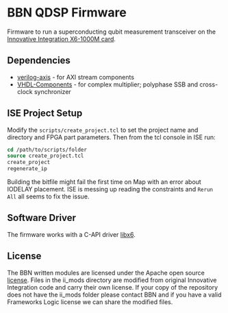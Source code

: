 # BBN QDSP Firmware

Firmware to run a superconducting qubit measurement transceiver on the
[Innovative Integration X6-1000M
card](http://www.innovative-dsp.com/products.php?product=X6-1000M).

## Dependencies

* [verilog-axis](https://github.com/alexforencich/verilog-axis) - for AXI stream components
* [VHDL-Components](https://github.com/BBN-Q/VHDL-Components) - for complex multiplier; polyphase SSB and cross-clock synchronizer

## ISE Project Setup

Modify the ``scripts/create_project.tcl`` to set the project name and directory
and FPGA part parameters.  Then from the tcl console in ISE run:

```tcl
cd /path/to/scripts/folder
source create_project.tcl
create_project
regenerate_ip
```

Building the bitfile might fail the first time on Map with an error about
IODELAY placement.  ISE is messing up reading the constraints and ``Rerun All``
all seems to fix the issue.

## Software Driver

The firmware works with a C-API driver [libx6](https://github.com/BBN-Q/libx6).

## License

The BBN written modules are licensed under the Apache open source
[license](http://github.com/BBN-Q/BBN-QDSP-X6/blob/github/LICENSE). Files in the
ii_mods directory are modified from original Innovative Integration code and
carry their own license. If your copy of the repository does not have the
ii_mods folder please contact BBN and if you have a valid Frameworks Logic
license we can share the modified files.
